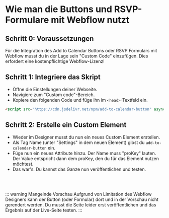 
# Wie man die Buttons und RSVP-Formulare mit Webflow nutzt

## Schritt 0: Voraussetzungen

Für die Integration des Add to Calendar Buttons oder RSVP Formulars mit Webflow musst du in der Lage sein "Custom Code" einzufügen. Dies erfordert eine kostenpflichtige Webflow-Lizenz!

## Schritt 1: Integriere das Skript

* Öffne die Einstellungen deiner Webseite.
* Navigiere zum "Custom code"-Bereich.
* Kopiere den folgenden Code und füge ihn im `<head>`-Textfeld ein.

```html
<script src="https://cdn.jsdelivr.net/npm/add-to-calendar-button" async defer></script>
```

## Schritt 2: Erstelle ein Custom Element

* Wieder im Designer musst du nun ein neues Custom Element erstellen.
* Als Tag Name (unter "Settings" in dem neuen Element) gibst du `add-to-calendar-button` ein.
* Füge nun ein neues Attribute hinzu. Der Name muss "proKey" lauten. Der Value entspricht dann dem proKey, den du für das Element nutzen möchtest.
* Das war's. Du kannst das Ganze nun veröffentlichen und testen.

<br /><br />

::: warning Mangelnde Vorschau
Aufgrund von Limitation des Webflow Designers kann der Button (oder Formular) dort und in der Vorschau nicht gerendert werden. Du musst die Seite leider erst veröffentlichen und das Ergebnis auf der Live-Seite testen.
:::
